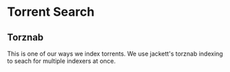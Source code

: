 # Torrent Search

## Torznab
This is one of our ways we index torrents. We use jackett's torznab indexing to seach for multiple indexers at once.
